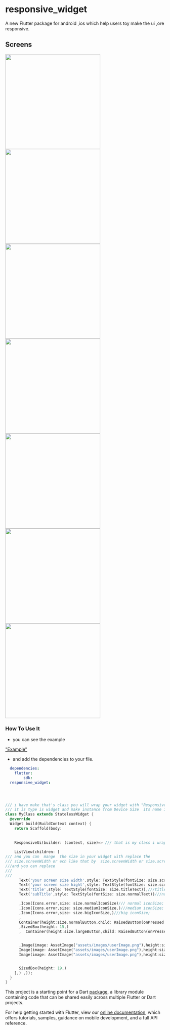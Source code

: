 # responsive_widget


A new Flutter package for android ,ios which help users toy make the ui ,ore responsive.


## Screens
<image src="1.png" height="300em" />
<image src="2.png" height="300em" />
<image src="3.png" height="300em" />
<image src="4.png" height="300em" />
<image src="5.png" height="300em" />
<image src="6.png" height="300em" />
<image src="7.png" height="300em" />


### How To Use It


* you can see  the example

["Example"](https://github.com/momagdy194/responsive_widget/example/example.dart)


* and add the dependencies to your file.

```yaml
  dependencies:
    flutter:
        sdk:
  responsive_widget:
```


```dart



/// i have make that's class you will wrap your widget with "ResponsiveUi" class which he cant tack parameter 
/// it is type is widget and make instance from Device Size  its name is size///  it will give me type of widget size 
class MyClass extends StatelessWidget {
  @override
  Widget build(BuildContext context) {
    return Scaffold(body: 
    
    
    ResponsiveUi(builder: (context, size)=> /// that is my class i wrap my widget with it 
    
    ListView(children: [
/// and you can  mange  the size in your widget with replace the 
/// size.screenWidth or ech like that by  size.screenWidth or size.screenHeight
///and you can replace 
///
/// 
      Text('your screen size width',style: TextStyle(fontSize: size.screenWidth)),
      Text('your screen size hight',style: TextStyle(fontSize: size.screenHeight)),
      Text('title',style: TextStyle(fontSize: size.titleText)),///titleText
      Text('subTitle',style: TextStyle(fontSize: size.normalText))///normal

      ,Icon(Icons.error,size: size.normalIconSize)/// normal iconSize;
      ,Icon(Icons.error,size: size.mediumIconSize,)///medium iconSize;
      ,Icon(Icons.error,size: size.bigIconSize,)///big iconSize;
      ,
      Container(height:size.normalButton,child: RaisedButton(onPressed: (){},child: Text("Normal Button",)))///normalButton
      ,SizedBox(height: 15,)
      ,  Container(height:size.largeButton,child: RaisedButton(onPressed: (){},child: Text("Large Button",)))///largeButton


      ,Image(image: AssetImage("assets/images/userImage.png"),height:size.largeImage ,),///large image,
      Image(image: AssetImage("assets/images/userImage.png"),height:size.mediumImage ,),///medium image,
      Image(image: AssetImage("assets/images/userImage.png"),height:size.smallImage  ,),///small image,


      SizedBox(height: 19,)
    ],) ,));
  }
}
```







This project is a starting point for a Dart
[package](https://flutter.dev/developing-packages/),
a library module containing code that can be shared easily across
multiple Flutter or Dart projects.

For help getting started with Flutter, view our 
[online documentation](https://flutter.dev/docs), which offers tutorials, 
samples, guidance on mobile development, and a full API reference.
